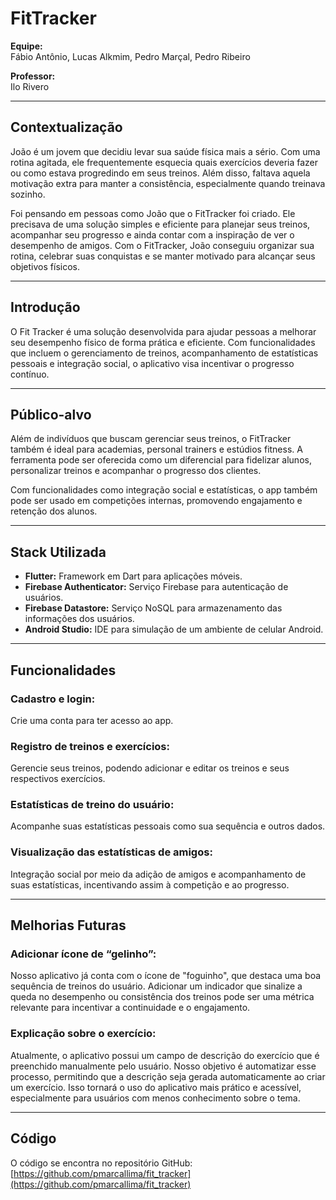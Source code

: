 # FitTracker

**Equipe:**  
Fábio Antônio, Lucas Alkmim, Pedro Marçal, Pedro Ribeiro  

**Professor:**  
Ilo Rivero  

---

## **Contextualização**  
João é um jovem que decidiu levar sua saúde física mais a sério. Com uma rotina agitada, ele frequentemente esquecia quais exercícios deveria fazer ou como estava progredindo em seus treinos. Além disso, faltava aquela motivação extra para manter a consistência, especialmente quando treinava sozinho.  

Foi pensando em pessoas como João que o FitTracker foi criado. Ele precisava de uma solução simples e eficiente para planejar seus treinos, acompanhar seu progresso e ainda contar com a inspiração de ver o desempenho de amigos. Com o FitTracker, João conseguiu organizar sua rotina, celebrar suas conquistas e se manter motivado para alcançar seus objetivos físicos.  

---

## **Introdução**  
O Fit Tracker é uma solução desenvolvida para ajudar pessoas a melhorar seu desempenho físico de forma prática e eficiente. Com funcionalidades que incluem o gerenciamento de treinos, acompanhamento de estatísticas pessoais e integração social, o aplicativo visa incentivar o progresso contínuo.

---

## **Público-alvo**  
Além de indivíduos que buscam gerenciar seus treinos, o FitTracker também é ideal para academias, personal trainers e estúdios fitness. A ferramenta pode ser oferecida como um diferencial para fidelizar alunos, personalizar treinos e acompanhar o progresso dos clientes.  

Com funcionalidades como integração social e estatísticas, o app também pode ser usado em competições internas, promovendo engajamento e retenção dos alunos.

---

## **Stack Utilizada**  
- **Flutter:** Framework em Dart para aplicações móveis.  
- **Firebase Authenticator:** Serviço Firebase para autenticação de usuários.  
- **Firebase Datastore:** Serviço NoSQL para armazenamento das informações dos usuários.  
- **Android Studio:** IDE para simulação de um ambiente de celular Android.  

---

## **Funcionalidades**  
### **Cadastro e login:**  
Crie uma conta para ter acesso ao app.  

### **Registro de treinos e exercícios:**  
Gerencie seus treinos, podendo adicionar e editar os treinos e seus respectivos exercícios.  

### **Estatísticas de treino do usuário:**  
Acompanhe suas estatísticas pessoais como sua sequência e outros dados.  

### **Visualização das estatísticas de amigos:**  
Integração social por meio da adição de amigos e acompanhamento de suas estatísticas, incentivando assim à competição e ao progresso.  

---

## **Melhorias Futuras**  

### **Adicionar ícone de “gelinho”:**  
Nosso aplicativo já conta com o ícone de "foguinho", que destaca uma boa sequência de treinos do usuário. Adicionar um indicador que sinalize a queda no desempenho ou consistência dos treinos pode ser uma métrica relevante para incentivar a continuidade e o engajamento.  

### **Explicação sobre o exercício:**  
Atualmente, o aplicativo possui um campo de descrição do exercício que é preenchido manualmente pelo usuário. Nosso objetivo é automatizar esse processo, permitindo que a descrição seja gerada automaticamente ao criar um exercício. Isso tornará o uso do aplicativo mais prático e acessível, especialmente para usuários com menos conhecimento sobre o tema.  

---

## **Código**  
O código se encontra no repositório GitHub: [https://github.com/pmarcallima/fit_tracker](https://github.com/pmarcallima/fit_tracker)  
